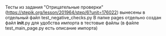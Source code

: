 Тесты из задания "Отрицательные проверки" (https://stepik.org/lesson/201964/step/6?unit=176022) вынесены в отдельный файл test_negative_checks.py
В папке pages отдельно создан файл __init__.py для удобства импорта в тестовые файлы (в файле test_main_page.py есть описание импорта)

